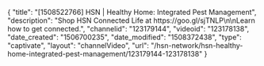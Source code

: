 {
    "title": "[1508522766] HSN | Healthy Home: Integrated Pest Management",
    "description": "Shop HSN Connected Life at https:\/\/goo.gl\/sjTNLP\n\nLearn how to get connected.",
    "channelid": "123179144",
    "videoid": "123178138",
    "date_created": "1506700235",
    "date_modified": "1508372438",
    "type": "captivate",
    "layout": "channelVideo",
    "url": "\/hsn-network\/hsn-healthy-home-integrated-pest-management\/123179144-123178138"
}
